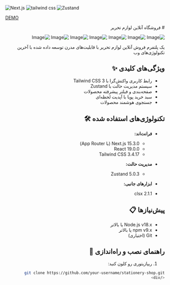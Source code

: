 ![Next.js](https://img.shields.io/badge/Next.js-15.2.4-black?logo=next.js&style=flat)
![tailwind css](https://img.shields.io/badge/tailwindcss-3.4.17-blue)
![Zustand](https://img.shields.io/badge/Zustand-5.0.3-lightgrey)

[DEMO](https://shop-virgools.vercel.app/)

<div dir="rtl">
# فروشگاه آنلاین لوازم تحریر





![Image](https://github.com/user-attachments/assets/0137e378-9d71-4a24-a669-4851bc40cf97)
![Image](https://github.com/user-attachments/assets/10645b34-49c8-45ad-82fd-20b2eb11e19e)
![Image](https://github.com/user-attachments/assets/b3186e01-17da-4b6f-9ded-1d0fc27ecf61)
![Image](https://github.com/user-attachments/assets/9ebad678-ee1a-4056-994b-98de675985df)
![Image](https://github.com/user-attachments/assets/6e53798b-3e4c-4965-b134-004e91afddc9)
![Image](https://github.com/user-attachments/assets/f266a1a6-21cc-4c25-9e1e-2cb7c5ef376f)
![Image](https://github.com/user-attachments/assets/aed246d1-2cd2-429d-ba77-3329b779dd3e)

یک پلتفرم فروش آنلاین لوازم تحریر با قابلیت‌های مدرن توسعه داده شده با آخرین تکنولوژی‌های وب

## ویژگی‌های کلیدی ✨
- رابط کاربری واکنش‌گرا با Tailwind CSS 3
- سیستم مدیریت حالت با Zustand
- صفحه‌بندی و فیلتر پیشرفته محصولات
- سبد خرید پویا با آپدیت لحظه‌ای
- جستجوی هوشمند محصولات

## تکنولوژی‌های استفاده شده 🛠️
- **فرانت‌اند:** 
  - Next.js 15.3.0 (با App Router)
  - React 19.0.0
  - Tailwind CSS 3.4.17
- **مدیریت حالت:** 
  - Zustand 5.0.3
- **ابزارهای جانبی:**

- clsx 2.1.1
## پیش‌نیازها 📋
- Node.js v18.x یا بالاتر
- npm v9.x یا بالاتر
- Git (اختیاری)

## راهنمای نصب و راه‌اندازی 🚀

1. ریپازیتوری رو کلون کنید:
```bash
git clone https://github.com/your-username/stationery-shop.git
</div>
